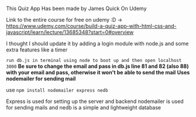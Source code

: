 This Quiz App Has been made by James Quick On Udemy

Link to the entire course for free on udemy :D -> https://www.udemy.com/course/build-a-quiz-app-with-html-css-and-javascript/learn/lecture/13685348?start=0#overview

I thought I should update it by adding a login module with node.js and some extra features like a timer

`run db.js in terminal using node to boot up and then open localhost 3000`
**Be sure to change the email and pass in db.js line 81 and 82 (also 88) with your email and pass, otherwise it won't be able to send the mail**
**Uses nodemailer for sending mail**

use `npm install nodemailer express nedb`

Express is used for setting up the server and backend
nodemailer is used for sending mails
and nedb is a simple and lightweight database
